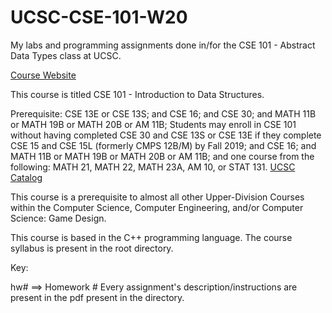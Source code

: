 # UCSC-CSE-101-W20
My labs and programming assignments done in/for the CSE 101 - Abstract Data Types class at UCSC.

[Course Website](https://users.soe.ucsc.edu/~sesh/Teaching/2020/CSE101/index.html)

This course is titled CSE 101 - Introduction to Data Structures.

Prerequisite:  CSE 13E or CSE 13S; and CSE 16; and CSE 30; and MATH 11B or MATH 19B or MATH 20B or AM 11B; Students may enroll in CSE 101 without having completed CSE 30 and CSE 13S or CSE 13E if they complete CSE 15 and CSE 15L (formerly CMPS 12B/M) by Fall 2019; and CSE 16; and MATH 11B or MATH 19B or MATH 20B or AM 11B; and one course from the following: MATH 21, MATH 22, MATH 23A, AM 10, or STAT 131. [UCSC Catalog](https://catalog.ucsc.edu/Current/General-Catalog/Courses/CSE-Computer-Science-and-Engineering/Upper-Division/CSE-101)

This course is a prerequisite to almost all other Upper-Division Courses within the Computer Science, Computer Engineering, and/or Computer Science: Game Design.

This course is based in the C++ programming language. The course syllabus is present in the root directory.

Key:

hw# ==> Homework #
Every assignment's description/instructions are present in the pdf present in the directory.
